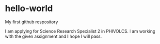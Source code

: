 # hello-world
My first github respository

I am applying for Science Research Specialist 2 in PHIVOLCS. I am working with the given assignment and I hope I will pass.

